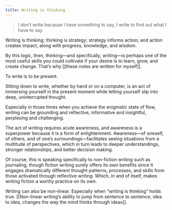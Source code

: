 ```yaml
---
title: Writing is thinking
---
```

> I don’t write because I have something to say, I write to find out what I have to say  

Writing is thinking; thinking is strategy; strategy informs action; and action creates impact, along with progress, knowledge, and wisdom.

By this logic, then, thinking—and specifically, writing—is perhaps one of the most useful skills you could cultivate if your desire is to learn, grow, and create change. That’s why [[these notes are written for myself]].

To write is to be present.

Sitting down to write, whether by hand or on a computer, is an act of immersing yourself in the present moment while letting yourself slip into deep, uninterrupted thought.

Especially in those times when you achieve the enigmatic state of flow, writing can be grounding and reflective, informative and insightful, perplexing and challenging.

The act of writing requires acute awareness, and awareness is a superpower because it is a form of enlightenment. Awareness—of oneself, of others, and of one’s surroundings—facilitates seeing situations from a multitude of perspectives, which in turn leads to deeper understandings, stronger relationships, and better decision making.

Of course, this is speaking specifically to non-fiction writing such as journaling, though fiction writing surely offers its own benefits since it engages dramatically different thought patterns, processes, and skills from those activated through reflective writing. Which, in and of itself, makes writing fiction a worthy practice on its own.

Writing can also be non-linear. Especially when “writing is thinking” holds true. [[Non-linear writing’s ability to jump from sentence to sentence, idea to idea, changes the way the mind thinks through ideas]].
